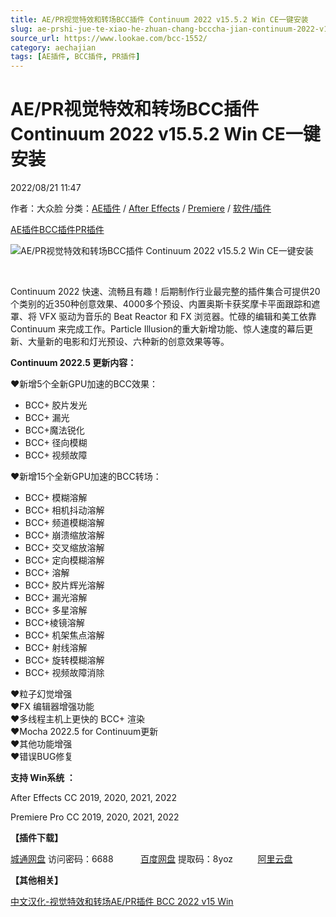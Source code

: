 ```yaml
---
title: AE/PR视觉特效和转场BCC插件 Continuum 2022 v15.5.2 Win CE一键安装
slug: ae-prshi-jue-te-xiao-he-zhuan-chang-bcccha-jian-continuum-2022-v15-5-2-win-ceyi-jian-an-zhuang
source_url: https://www.lookae.com/bcc-1552/
category: aechajian
tags: [AE插件, BCC插件, PR插件]
---
```

# AE/PR视觉特效和转场BCC插件 Continuum 2022 v15.5.2 Win CE一键安装

2022/08/21 11:47

作者：大众脸
分类：[AE插件](https://www.lookae.com/after-effects/aechajian/) / [After Effects](https://www.lookae.com/after-effects/) / [Premiere](https://www.lookae.com/qitarjcj/premierezy/) / [软件/插件](https://www.lookae.com/qitarjcj/)

[AE插件](https://www.lookae.com/tag/ae%e6%8f%92%e4%bb%b6/)[BCC插件](https://www.lookae.com/tag/bcc%e6%8f%92%e4%bb%b6/)[PR插件](https://www.lookae.com/tag/pr%e6%8f%92%e4%bb%b6/)

![AE/PR视觉特效和转场BCC插件 Continuum 2022 v15.5.2 Win CE一键安装](https://www.lookae.com/wp-content/uploads/2021/11/BCC-15.jpg "AE/PR视觉特效和转场BCC插件 Continuum 2022 v15.5.2 Win CE一键安装-LookAE.com")

[﻿﻿﻿](https://cloud.video.taobao.com//play/u/705956171/p/1/e/6/t/1/364923240968.mp4)

Continuum 2022 快速、流畅且有趣！后期制作行业最完整的插件集合可提供20个类别的近350种创意效果、4000多个预设、内置奥斯卡获奖摩卡平面跟踪和遮罩、将 VFX 驱动为音乐的 Beat Reactor 和 FX 浏览器。忙碌的编辑和美工依靠 Continuum 来完成工作。Particle Illusion的重大新增功能、惊人速度的幕后更新、大量新的电影和灯光预设、六种新的创意效果等等。

**Continuum 2022.5 更新内容：**

♥新增5个全新GPU加速的BCC效果：

* BCC+ 胶片发光
* BCC+ 漏光
* BCC+魔法锐化
* BCC+ 径向模糊
* BCC+ 视频故障

♥新增15个全新GPU加速的BCC转场：

* BCC+ 模糊溶解
* BCC+ 相机抖动溶解
* BCC+ 频道模糊溶解
* BCC+ 崩溃缩放溶解
* BCC+ 交叉缩放溶解
* BCC+ 定向模糊溶解
* BCC+ 溶解
* BCC+ 胶片辉光溶解
* BCC+ 漏光溶解
* BCC+ 多星溶解
* BCC+棱镜溶解
* BCC+ 机架焦点溶解
* BCC+ 射线溶解
* BCC+ 旋转模糊溶解
* BCC+ 视频故障消除

♥粒子幻觉增强  
♥FX 编辑器增强功能  
♥多线程主机上更快的 BCC+ 渲染  
♥Mocha 2022.5 for Continuum更新  
♥其他功能增强  
♥错误BUG修复

**支持 Win系统 ：**

After Effects CC 2019, 2020, 2021, 2022

Premiere Pro CC 2019, 2020, 2021, 2022

**【插件下载】**

[城通网盘](https://url70.ctfile.com/f/2827370-651819999-469073?p=4431) 访问密码：6688           [百度网盘](https://pan.baidu.com/s/1QQhfxnPK3ESvXD8cBe5euw?pwd=8yoz) 提取码：8yoz          [阿里云盘](https://www.aliyundrive.com/s/r2Gp58oJswn)

**【其他相关】**

[中文汉化-视觉特效和转场AE/PR插件 BCC 2022 v15 Win](https://www.lookae.com/bcc-2021-ch/)
